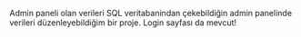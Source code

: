 Admin paneli olan verileri SQL veritabanindan çekebildiğin admin panelinde verileri düzenleyebildiğim bir proje. Login sayfası da mevcut!
